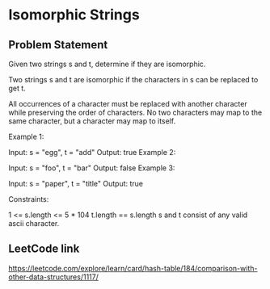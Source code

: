 # Isomorphic Strings

## Problem Statement

Given two strings s and t, determine if they are isomorphic.

Two strings s and t are isomorphic if the characters in s can be replaced to get t.

All occurrences of a character must be replaced with another character while preserving the order of characters. No two characters may map to the same character, but a character may map to itself.



Example 1:

Input: s = "egg", t = "add"
Output: true
Example 2:

Input: s = "foo", t = "bar"
Output: false
Example 3:

Input: s = "paper", t = "title"
Output: true


Constraints:

1 <= s.length <= 5 * 104
t.length == s.length
s and t consist of any valid ascii character.

## LeetCode link

https://leetcode.com/explore/learn/card/hash-table/184/comparison-with-other-data-structures/1117/